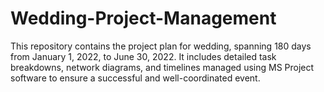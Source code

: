 # Wedding-Project-Management
This repository contains the project plan for wedding, spanning 180 days from January 1, 2022, to June 30, 2022. It includes detailed task breakdowns, network diagrams, and timelines managed using MS Project software to ensure a successful and well-coordinated event.
